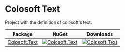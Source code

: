 # Colosoft Text

Project with the definition of colosoft's text.


| Package | NuGet | Downloads |
| ------- | ------------ | --------- |
| [Colosoft.Text](https://www.nuget.org/packages/Colosoft.Text/) | [![Colosoft.Text](https://img.shields.io/nuget/v/Colosoft.Text.svg)](https://www.nuget.org/packages/Colosoft.Text/) | [![Colosoft.Text](https://img.shields.io/nuget/dt/Colosoft.Text.svg)](https://www.nuget.org/packages/Colosoft.Text/) |


